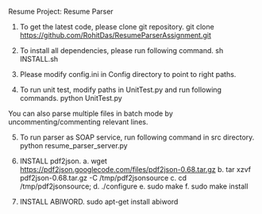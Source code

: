Resume Project: Resume Parser

1. To get the latest code, please clone git repository.
git clone https://github.com/RohitDas/ResumeParserAssignment.git

2. To install all dependencies, please run following command.
sh INSTALL.sh

3. Please modify config.ini in Config directory to point to right paths.

4. To run unit test, modify paths in UnitTest.py and run following commands.
python UnitTest.py

You can also parse multiple files in batch mode by uncommenting/commenting relevant lines.

5. To run parser as SOAP service, run following command in src directory.
python resume_parser_server.py


6. INSTALL pdf2json.
   a. wget https://pdf2json.googlecode.com/files/pdf2json-0.68.tar.gz
   b. tar xzvf pdf2json-0.68.tar.gz -C /tmp/pdf2jsonsource
   c. cd /tmp/pdf2jsonsource;
   d.  ./configure
   e. sudo make
   f. sudo make install

7. INSTALL ABIWORD.
   sudo apt-get install abiword


